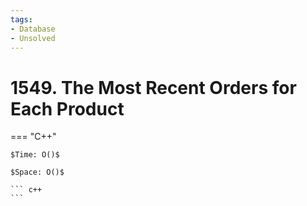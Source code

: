 ```yaml
---
tags:
- Database
- Unsolved
---
```



# 1549. The Most Recent Orders for Each Product

=== "C++"

    $Time: O()$

    $Space: O()$

    ``` c++
    ```